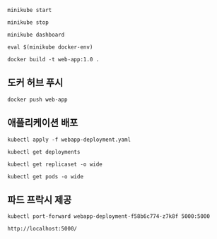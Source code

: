 ```shell
minikube start
```


```shell
minikube stop
```


```shell
minikube dashboard
```


```shell
eval $(minikube docker-env)
```

```shell
docker build -t web-app:1.0 .
```

## 도커 허브 푸시

```shell
docker push web-app
```


## 애플리케이션 배포

```shell
kubectl apply -f webapp-deployment.yaml
```



```shell
kubectl get deployments
```


```shell
kubectl get replicaset -o wide
```


```shell
kubectl get pods -o wide
```

## 파드 프락시 제공

```shell
kubectl port-forward webapp-deployment-f58b6c774-z7k8f 5000:5000
```


```
http://localhost:5000/
```